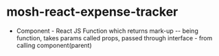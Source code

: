 # mosh-react-expense-tracker
- Component - React JS Function which returns mark-up
-- being function, takes params called props, passed through interface - from calling component(parent)

